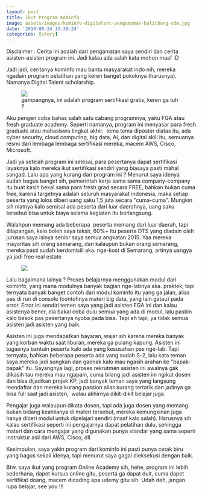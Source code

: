 ```yaml
---
layout: post
title: Ikut Program Kominfo
image: assets/images/kominfo-digitalent-pengumuman-balitbang-sdm.jpg
date: '2019-08-24 13:39:24'
categories: [story]
---
```


Disclaimer : Cerita ini adalah dari pengamatan saya sendiri dan cerita asisten-asisten program ini. Jadi kalau ada salah kata mohon maaf :D

Jadi jadi, ceritanya kominfo mau bantu masyarakat indo nih, mereka ngadain program pelatihan yang keren banget pokoknya (harusnya). Namanya Digital Talent scholarship.

<!--kg-card-begin: image--><figure class="kg-card kg-image-card kg-card-hascaption"><img src="https://res-5.cloudinary.com/hmfrvrfdc/image/upload/q_auto/v1/ghost-blog-images/kominfo-talenta-digital-transformasi-digital-litbang-sdm.jpg" class="kg-image"><figcaption>gampangnya, ini adalah program sertifikasi gratis, keren ga tuh ?</figcaption></figure><!--kg-card-end: image-->

Aku pengen coba bahas salah satu cabang programnya, yaitu FGA atau fresh graduate academy. Seperti namanya, program ini menyasar para fresh graduate atau mahasiswa tingkat akhir. &nbsp;tema tema diposter diatas itu, ada cyber security, cloud computing, big data, AI, dan digital skill itu, semuanya resmi dari lembaga lembaga sertifikasi mereka, macem AWS, Cisco, Microsoft.

Jadi ya setelah program ini selesai, para pesertanya dapat sertifikasi layaknya kalo mereka ikut sertifikasi sendiri yang biasaya pasti mahal sangad. Lalu apa yang kurang dari program ini ? Menurut saya idenya sudah bagus banget sih, pemerintah kerja sama sama company-company itu buat kasih bekal sama para fresh grad secara FREE, bahkan bukan cuma free, karena targetnya adalah seluruh masyarakat indonesia, maka setiap peserta yang lolos diberi uang saku 1,5 juta secara "cuma-cuma". Mungkin sih niatnya kalo semisal ada peserta dari luar daerahnya, uang saku tersebut bisa untuk biaya selama kegiatan itu berlangsung.

Walahpun memang ada beberapa &nbsp;peserta memang dari luar daerah, tapi dilapangan, kalo boleh saya taksir, 60%+ itu peserta DTS yang diadain oleh jurusan saya isinya senior saya semua angkatan 2015. Yaa mereka mayoritas sih orang semarang, dan kalaupun bukan orang semarang, mereka pasti sudah berdomisili aka. nge-kost di Semarang, artinya uangya ya jadi free real estate

<!--kg-card-begin: image--><figure class="kg-card kg-image-card"><img src="https://res-5.cloudinary.com/hmfrvrfdc/image/upload/q_auto/v1/ghost-blog-images/maxresdefault.jpg" class="kg-image"></figure><!--kg-card-end: image-->

Lalu bagaimana lainya ? Proses belajarnya menggunakan modul dari kominfo, yang mana modulnya banyak bagian nge-labnya aka. praktek, tapi ternyata banyak banget contoh dari modul kominfo itu yang ga jalan, alias pas di run di console (contohnya materi big data, yang lain gatau) pada error. Error ini sendiri temen saya yang jadi asisten FGA ini dan kalau asistenya bener, dia bakal coba dulu semua yang ada di modul, lalu pastiin kalo besok pas pesertanya nyoba pada bisa. Tapi eh tapi, ya tidak semua asisten jadi asisten yang baik.

Asisten ini juga mendapatkan bayaran, wajar sih karena mereka banyak yang korban waktu saat liburan, mereka ga pulang kapung. Asisten ini tugasnya bantuin peserta kalo ada yang kesusahan pas nge-lab. Tapi ternyata, bahkan beberapa peserta ada yang sudah S-2, lalu kata teman saya mereka jadi sungkan dan gaenak kalo mau ngasih arahan ke "bapak-bapak" itu. Sayangnya lagi, proses rekrutmen asisten ini awalnya gak dikasih tau mereka mau ngapain, cuma bilang jadi asisten ini ngikut dosen dan bisa dijadikan projek KP, jadi banyak teman saya yang langsung mendaftar dan mereka kurang passion alias kurang tertarik dan jadinya ga bisa full saat jadi asisten, &nbsp;walau akhirnya dikit-dikit belajar juga.

Pengajar juga walaupun dikata dosen, tapi ada juga dosen yang memang bukan bidang keahlianya di materi tersebut, mereka kemungkinan juga hanya diberi modul untuk dipelajari sendiri (maaf kalo salah). Harusnya sih kalau sertifikasi seperti ini pengajarnya dapat pelatihan dulu, sehingga materi dan cara mengajar yang digunakan punya standar yang sama seperti instruktur asli dari AWS, Cisco, dll.

Kesimpulan, saya yakin program dari kominfo ini pasti punya cetak biru yang bagus sekali idenya, tapi menurut saya gagal dieksekusi dengan baik.

Btw, saya ikut yang program Online Academy sih, hehe, program ini lebih sederhana, dapet kursus online gitu, peserta ga dapat duit, cuma dapet sertifikat doang, macem dicoding apa udemy gitu sih. Udah deh, jangan lupa belajar, see you !!!

